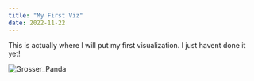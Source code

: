 ```yaml
---
title: "My First Viz"
date: 2022-11-22
---
```


This is actually where I will put my first visualization. I just havent done it yet! 

![Grosser_Panda](https://user-images.githubusercontent.com/15852179/203350847-87e96de2-768f-49db-9e9c-121935a5caf4.JPG)

